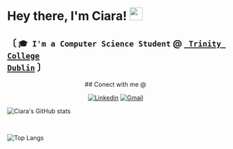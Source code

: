 # Hey there, I'm Ciara! <img src="https://raw.githubusercontent.com/MartinHeinz/MartinHeinz/master/wave.gif" width="30px">
## 〔 </b> <code>🎓 I'm a Computer Science Student</code> <b>@</b> <a href="https://www.tcd.ie/"><b><code> Trinity College Dublin</code></b></a> <b> 〕</b>

<p align="center">
## Conect with me @
</p>

<p align="center">
<a href="https://www.linkedin.com/in/ciara-lynch-69812119a/" target="_blank"><img alt="Linkedin" src="https://img.shields.io/badge/linkedin%20-%230077B5.svg?&style=for-the-badge&logo=linkedin&logoColor=white"></a>
<a href="mailto:clynch0093@gmail.com" target="_blank"><img alt="Gmail" src="https://img.shields.io/badge/gmail-D14836?&style=for-the-badge&logo=gmail&logoColor=white"></a>
</p>
  
![Ciara's GitHub stats](https://github-readme-stats.vercel.app/api?username=lynchc34&show_icons=true&theme=gotham)

<br />

![Top Langs](https://github-readme-stats.vercel.app/api/top-langs/?username=lynchc34&hide=html&layout=compact&theme=gotham)
